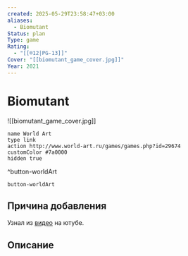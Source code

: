 ```yaml
---
created: 2025-05-29T23:58:47+03:00
aliases:
  - Biomutant
Status: plan
Type: game
Rating:
  - "[[®️12|PG-13]]"
Cover: "[[biomutant_game_cover.jpg]]"
Year: 2021
---
```


# Biomutant

![[biomutant_game_cover.jpg]]


```button
name World Art
type link
action http://www.world-art.ru/games/games.php?id=29674
customColor #7a0000
hidden true
```
^button-worldArt



`button-worldArt`

## Причина добавления

Узнал из [видео](https://youtu.be/Ez2Yop2Q2nA?si=tNCVgxTK5Mo1wbG1) на ютубе.


## Описание


